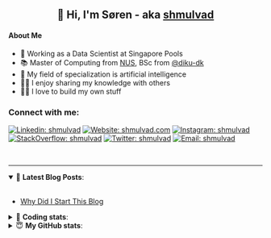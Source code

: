 <h2 align="center">
	👋 Hi, I'm Søren - aka <a href="https://shmulvad.com">shmulvad</a>
</h2>

#### About Me
- 🤖 Working as a Data Scientist at Singapore Pools
- 📚 Master of Computing from [NUS], BSc from [@diku-dk]
- 🧠 My field of specialization is artificial intelligence
- 👨‍🏫 I enjoy sharing my knowledge with others
- 👨‍💻 I love to build my own stuff

### Connect with me:

[![Linkedin: shmulvad](https://img.shields.io/badge/shmulvad-blue?style=flat&logo=Linkedin&logoColor=white)][linkedin]
[![Website: shmulvad.com](https://img.shields.io/badge/shmulvad.com-47CCCC?&style=flat&logo=Google-Chrome&logoColor=white)][website]
[![Instagram: shmulvad](https://img.shields.io/badge/-@shmulvad-purple?style=flat&logo=Instagram&logoColor=white)][instagram]
[![StackOverflow: shmulvad](https://img.shields.io/badge/shmulvad-FE7A16?style=flat&logo=stack-overflow&logoColor=white)][stackOverflow]
[![Twitter: shmulvad](https://img.shields.io/badge/@shmulvad-1ca0f1?style=flat&logo=twitter&logoColor=white)][twitter]
[![Email: shmulvad](https://img.shields.io/badge/shmulvad-D14836?style=flat&logo=gmail&logoColor=white)][mail]

<br />

---

<details open>
 <summary>📕 <b>Latest Blog Posts</b>: </summary>

<br>

<!-- BLOG-POST-LIST:START -->
- [Why Did I Start This Blog](https://shmulvad.com/blog/why-did-start-this-blog)
<!-- BLOG-POST-LIST:END -->

</details>

<!-- --- -->

<details>
 <summary>🤖 <b>Coding stats</b>: </summary>

<br>

NOTE: Doesn't track coding at work or work done in environments such as Jupyter Notebooks.

<!--START_SECTION:waka-->
![Code Time](http://img.shields.io/badge/Code%20Time-0%20secs-blue)

**I'm a Night 🦉** 

```text
🌞 Morning    99 commits     ██░░░░░░░░░░░░░░░░░░░░░░░   10.3% 
🌆 Daytime    319 commits    ████████░░░░░░░░░░░░░░░░░   33.19% 
🌃 Evening    368 commits    █████████░░░░░░░░░░░░░░░░   38.29% 
🌙 Night      175 commits    ████░░░░░░░░░░░░░░░░░░░░░   18.21%

```


📊 **This Week I Spent My Time On** 

```text
💬 Programming Languages: 
Python                   3 hrs 8 mins        █████████████░░░░░░░░░░░░   54.17% 
Other                    1 hr 50 mins        ████████░░░░░░░░░░░░░░░░░   31.75% 
HTML                     23 mins             █░░░░░░░░░░░░░░░░░░░░░░░░   6.82% 
JavaScript               9 mins              ░░░░░░░░░░░░░░░░░░░░░░░░░   2.85% 
PHP                      5 mins              ░░░░░░░░░░░░░░░░░░░░░░░░░   1.71%

🔥 Editors: 
VS Code                  3 hrs 41 mins       ████████████████░░░░░░░░░   63.83% 
Zsh                      1 hr 50 mins        ████████░░░░░░░░░░░░░░░░░   31.75% 
Sublime Text             15 mins             █░░░░░░░░░░░░░░░░░░░░░░░░   4.42%

🐱‍💻 Projects: 
company-scrapers         3 hrs 30 mins       ███████████████░░░░░░░░░░   60.6% 
overvaagning-admin       1 hr 7 mins         ████░░░░░░░░░░░░░░░░░░░░░   19.49% 
Desktop                  28 mins             ██░░░░░░░░░░░░░░░░░░░░░░░   8.21% 
Unknown Project          15 mins             █░░░░░░░░░░░░░░░░░░░░░░░░   4.39% 
Terminal                 14 mins             █░░░░░░░░░░░░░░░░░░░░░░░░   4.12%

```


 Last Updated on 21/05/2022 18:52:34 UTC
<!--END_SECTION:waka-->

</details>

<!-- --- -->

<details>
 <summary>😇 <b>My GitHub stats</b>: </summary>

<br>

<img align="left" alt="shmulvad's Github Stats" src="https://github-readme-stats.vercel.app/api?username=shmulvad&show_icons=true&hide_border=true" />

</details>



[website]: https://shmulvad.com
[twitter]: https://twitter.com/shmulvad
[linkedin]: https://linkedin.com/in/shmulvad
[instagram]: https://instagram.com/shmulvad
[stackOverflow]: https://stackoverflow.com/users/9248793/shmulvad
[mail]: mailto:shmulvad@gmail.com
[@diku-dk]: https://github.com/diku-dk
[github]: https://github.com/shmulvad
[NUS]: https://www.nus.edu.sg